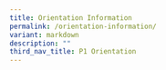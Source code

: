 ```yaml
---
title: Orientation Information
permalink: /orientation-information/
variant: markdown
description: ""
third_nav_title: P1 Orientation
---
```

